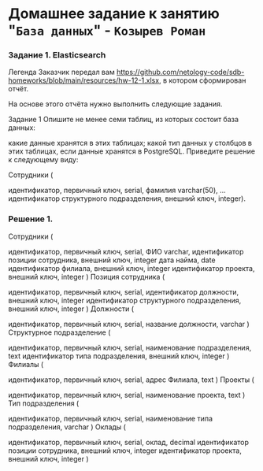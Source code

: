 # Домашнее задание к занятию "`База данных`" - `Козырев Роман`


### Задание 1. Elasticsearch

Легенда
Заказчик передал вам https://github.com/netology-code/sdb-homeworks/blob/main/resources/hw-12-1.xlsx, в котором сформирован отчёт.

На основе этого отчёта нужно выполнить следующие задания.

Задание 1
Опишите не менее семи таблиц, из которых состоит база данных:

какие данные хранятся в этих таблицах;
какой тип данных у столбцов в этих таблицах, если данные хранятся в PostgreSQL.
Приведите решение к следующему виду:

Сотрудники (

идентификатор, первичный ключ, serial,
фамилия varchar(50),
...
идентификатор структурного подразделения, внешний ключ, integer).


### Решение 1.

Сотрудники (

идентификатор, первичный ключ, serial,
ФИО varchar,
идентификатор позиции сотрудника, внешний ключ, integer
дата найма, date
идентификатор филиала, внешний ключ, integer
идентификатор проекта, внешний ключ, integer )
Позиция сотрудника (

идентификатор, первичный ключ, serial,
идентификатор должности, внешний ключ, integer
идентификатор структурного подразделения, внешний ключ, integer )
Должности (

идентификатор, первичный ключ, serial,
название должности, varchar )
Структурное подразделение (

идентификатор, первичный ключ, serial,
наименование подразделения, text
идентификатор типа подразделения, внешний ключ, integer )
Филиалы (

идентификатор, первичный ключ, serial,
адрес Филиала, text )
Проекты (

идентификатор, первичный ключ, serial,
наименование проекта, text )
Тип подразделения (

идентификатор, первичный ключ, serial,
наименование типа подразделения, varchar )
Оклады (

идентификатор, первичный ключ, serial,
оклад, decimal
идентификатор позиции сотрудника, внешний ключ, integer
идентификатор проекта, внешний ключ, integer )
